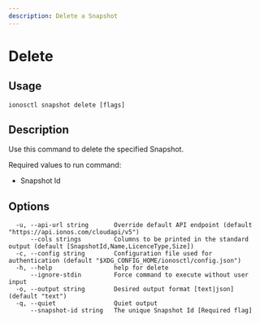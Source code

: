 ```yaml
---
description: Delete a Snapshot
---
```


# Delete

## Usage

```text
ionosctl snapshot delete [flags]
```

## Description

Use this command to delete the specified Snapshot.

Required values to run command:

* Snapshot Id

## Options

```text
  -u, --api-url string       Override default API endpoint (default "https://api.ionos.com/cloudapi/v5")
      --cols strings         Columns to be printed in the standard output (default [SnapshotId,Name,LicenceType,Size])
  -c, --config string        Configuration file used for authentication (default "$XDG_CONFIG_HOME/ionosctl/config.json")
  -h, --help                 help for delete
      --ignore-stdin         Force command to execute without user input
  -o, --output string        Desired output format [text|json] (default "text")
  -q, --quiet                Quiet output
      --snapshot-id string   The unique Snapshot Id [Required flag]
```


